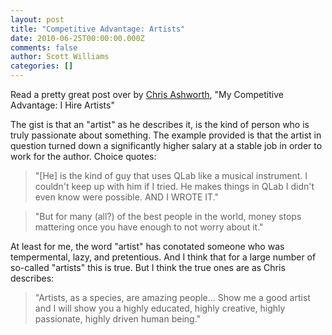 ```yaml
---
layout: post
title: "Competitive Advantage: Artists"
date: 2010-06-25T00:00:00.000Z
comments: false
author: Scott Williams
categories: []
---
```

Read a pretty great post over by <a href="http://chrisashworth.org/blog/2010/06/24/my-competitive-advantage-i-hire-artists/">Chris Ashworth</a>, "My Competitive Advantage: I Hire Artists"<p></p>
<div>The gist is that an "artist" as he describes it, is the kind of person who is truly passionate about something. The example provided is that the artist in question turned down a significantly higher salary at a stable job in order to work for the author. Choice quotes:

> "[He] is the kind of guy that uses QLab like a musical instrument. I couldn't keep up with him if I tried. He makes things in QLab I didn't even know were possible. AND I WROTE IT."

> "But for many (all?) of the best people in the world, money stops mattering once you have enough to not worry about it."

At least for me, the word "artist" has conotated someone who was tempermental, lazy, and pretentious. And I think that for a large number of so-called "artists" this is true. But I think the true ones are as Chris describes:

> "Artists, as a species, are amazing people... Show me a good artist and I will show you a highly educated, highly creative, highly passionate, highly driven human being."